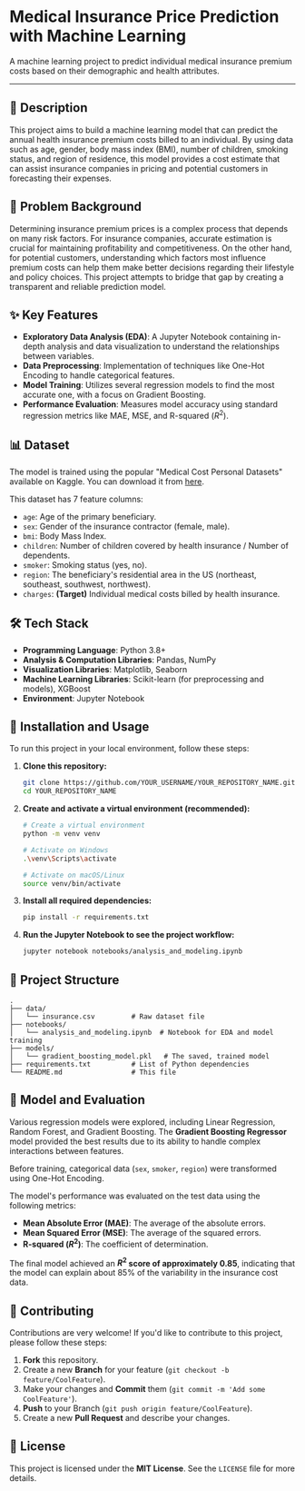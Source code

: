 # Medical Insurance Price Prediction with Machine Learning

[](https://opensource.org/licenses/MIT)
[](https://www.python.org/downloads/)
[](https://scikit-learn.org/)

A machine learning project to predict individual medical insurance premium costs based on their demographic and health attributes.

-----

## 📝 Description

This project aims to build a machine learning model that can predict the annual health insurance premium costs billed to an individual. By using data such as age, gender, body mass index (BMI), number of children, smoking status, and region of residence, this model provides a cost estimate that can assist insurance companies in pricing and potential customers in forecasting their expenses.

## 🎯 Problem Background

Determining insurance premium prices is a complex process that depends on many risk factors. For insurance companies, accurate estimation is crucial for maintaining profitability and competitiveness. On the other hand, for potential customers, understanding which factors most influence premium costs can help them make better decisions regarding their lifestyle and policy choices. This project attempts to bridge that gap by creating a transparent and reliable prediction model.

## ✨ Key Features

  - **Exploratory Data Analysis (EDA)**: A Jupyter Notebook containing in-depth analysis and data visualization to understand the relationships between variables.
  - **Data Preprocessing**: Implementation of techniques like One-Hot Encoding to handle categorical features.
  - **Model Training**: Utilizes several regression models to find the most accurate one, with a focus on Gradient Boosting.
  - **Performance Evaluation**: Measures model accuracy using standard regression metrics like MAE, MSE, and R-squared ($R^2$).

## 📊 Dataset

The model is trained using the popular "Medical Cost Personal Datasets" available on Kaggle. You can download it from [here](https://www.kaggle.com/datasets/mirichoi0218/insurance).

This dataset has 7 feature columns:

  - `age`: Age of the primary beneficiary.
  - `sex`: Gender of the insurance contractor (female, male).
  - `bmi`: Body Mass Index.
  - `children`: Number of children covered by health insurance / Number of dependents.
  - `smoker`: Smoking status (yes, no).
  - `region`: The beneficiary's residential area in the US (northeast, southeast, southwest, northwest).
  - `charges`: **(Target)** Individual medical costs billed by health insurance.

## 🛠️ Tech Stack

  - **Programming Language**: Python 3.8+
  - **Analysis & Computation Libraries**: Pandas, NumPy
  - **Visualization Libraries**: Matplotlib, Seaborn
  - **Machine Learning Libraries**: Scikit-learn (for preprocessing and models), XGBoost
  - **Environment**: Jupyter Notebook

## 🚀 Installation and Usage

To run this project in your local environment, follow these steps:

1.  **Clone this repository:**

    ```bash
    git clone https://github.com/YOUR_USERNAME/YOUR_REPOSITORY_NAME.git
    cd YOUR_REPOSITORY_NAME
    ```

2.  **Create and activate a virtual environment (recommended):**

    ```bash
    # Create a virtual environment
    python -m venv venv

    # Activate on Windows
    .\venv\Scripts\activate

    # Activate on macOS/Linux
    source venv/bin/activate
    ```

3.  **Install all required dependencies:**

    ```bash
    pip install -r requirements.txt
    ```

4.  **Run the Jupyter Notebook to see the project workflow:**

    ```bash
    jupyter notebook notebooks/analysis_and_modeling.ipynb
    ```

## 📁 Project Structure

```
.
├── data/
│   └── insurance.csv         # Raw dataset file
├── notebooks/
│   └── analysis_and_modeling.ipynb  # Notebook for EDA and model training
├── models/
│   └── gradient_boosting_model.pkl   # The saved, trained model
├── requirements.txt          # List of Python dependencies
└── README.md                 # This file
```

## 🤖 Model and Evaluation

Various regression models were explored, including Linear Regression, Random Forest, and Gradient Boosting. The **Gradient Boosting Regressor** model provided the best results due to its ability to handle complex interactions between features.

Before training, categorical data (`sex`, `smoker`, `region`) were transformed using One-Hot Encoding.

The model's performance was evaluated on the test data using the following metrics:

  - **Mean Absolute Error (MAE)**: The average of the absolute errors.
  - **Mean Squared Error (MSE)**: The average of the squared errors.
  - **R-squared ($R^2$)**: The coefficient of determination.

The final model achieved an **$R^2$ score of approximately 0.85**, indicating that the model can explain about 85% of the variability in the insurance cost data.

## 🤝 Contributing

Contributions are very welcome\! If you'd like to contribute to this project, please follow these steps:

1.  **Fork** this repository.
2.  Create a new **Branch** for your feature (`git checkout -b feature/CoolFeature`).
3.  Make your changes and **Commit** them (`git commit -m 'Add some CoolFeature'`).
4.  **Push** to your Branch (`git push origin feature/CoolFeature`).
5.  Create a new **Pull Request** and describe your changes.

## 📄 License

This project is licensed under the **MIT License**. See the `LICENSE` file for more details.
